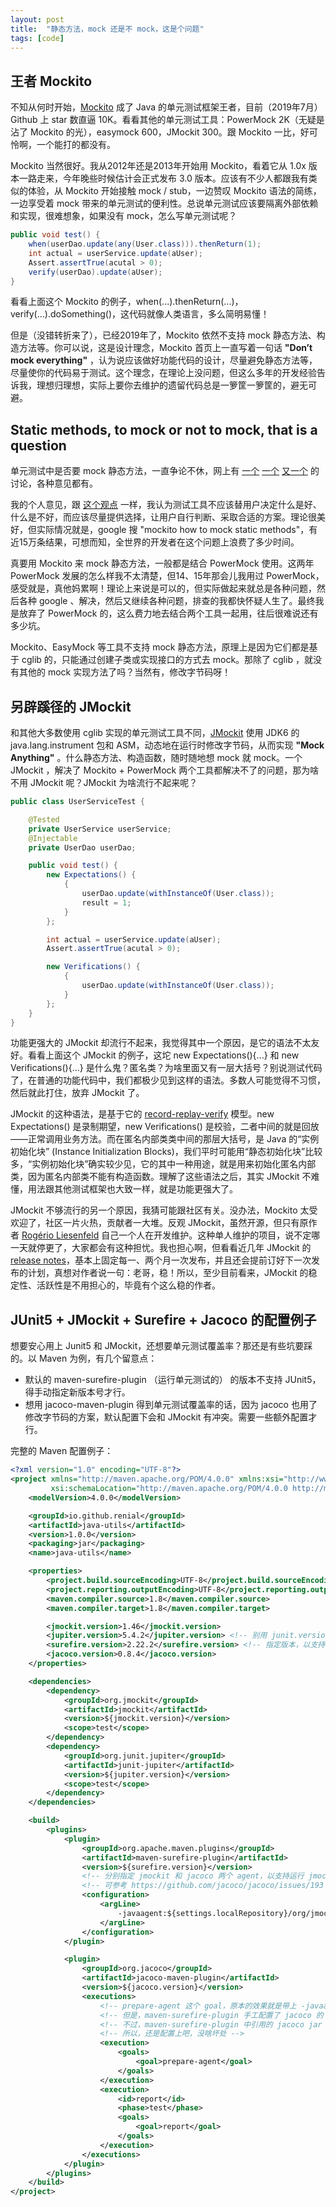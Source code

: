 ```yaml
---
layout: post
title:  "静态方法，mock 还是不 mock，这是个问题"
tags: [code]
---
```


## 王者 Mockito

不知从何时开始，[Mockito](https://site.mockito.org/) 成了 Java 的单元测试框架王者，目前（2019年7月）Github 上 star 数直逼 10K。看看其他的单元测试工具：PowerMock 2K（无疑是沾了 Mockito 的光），easymock 600，JMockit 300。跟 Mockito 一比，好可怜啊，一个能打的都没有。

Mockito 当然很好。我从2012年还是2013年开始用 Mockito，看着它从 1.0x 版本一路走来，今年晚些时候估计会正式发布 3.0 版本。应该有不少人都跟我有类似的体验，从 Mockito 开始接触 mock / stub，一边赞叹 Mockito 语法的简练，一边享受着 mock 带来的单元测试的便利性。总说单元测试应该要隔离外部依赖和实现，很难想象，如果没有 mock，怎么写单元测试呢？

```java
public void test() {
    when(userDao.update(any(User.class))).thenReturn(1);
    int actual = userService.update(aUser);
    Assert.assertTrue(acutal > 0);
    verify(userDao).update(aUser);
}
```

看看上面这个 Mockito 的例子，when(...).thenReturn(...)，verify(...).doSomething()，这代码就像人类语言，多么简明易懂！

但是（没错转折来了），已经2019年了，Mockito 依然不支持 mock 静态方法、构造方法等。你可以说，这是设计理念，Mockito 首页上一直写着一句话 **"Don’t mock everything"** ，认为说应该做好功能代码的设计，尽量避免静态方法等，尽量使你的代码易于测试。这个理念，在理论上没问题，但这么多年的开发经验告诉我，理想归理想，实际上要你去维护的遗留代码总是一箩筐一箩筐的，避无可避。

## Static methods, to mock or not to mock, that is a question

单元测试中是否要 mock 静态方法，一直争论不休，网上有 [一个](https://stackoverflow.com/questions/4482315/why-doesnt-mockito-mock-static-methods) [一个](https://testing.googleblog.com/2008/12/static-methods-are-death-to-testability.html) [又一个](https://github.com/mockito/mockito/issues/1013) 的讨论，各种意见都有。

我的个人意见，跟 [这个观点](https://stackoverflow.com/questions/4482315/why-doesnt-mockito-mock-static-methods#comment18043894_4482364) 一样，我认为测试工具不应该替用户决定什么是好、什么是不好，而应该尽量提供选择，让用户自行判断、采取合适的方案。理论很美好，但实际情况就是，google 搜 "mockito how to mock static methods"，有近15万条结果，可想而知，全世界的开发者在这个问题上浪费了多少时间。

真要用 Mockito 来 mock 静态方法，一般都是结合 PowerMock 使用。这两年 PowerMock 发展的怎么样我不太清楚，但14、15年那会儿我用过 PowerMock，感受就是，真他妈累啊！理论上来说是可以的，但实际做起来就总是各种问题，然后各种 google 、解决，然后又继续各种问题，排查的我都快怀疑人生了。最终我是放弃了 PowerMock 的，这么费力地去结合两个工具一起用，往后很难说还有多少坑。

Mockito、EasyMock 等工具不支持 mock 静态方法，原理上是因为它们都是基于 cglib 的，只能通过创建子类或实现接口的方式去 mock。那除了 cglib ，就没有其他的 mock 实现方法了吗？当然有，修改字节码呀！

## 另辟蹊径的 JMockit

和其他大多数使用 cglib 实现的单元测试工具不同，[JMockit](https://jmockit.github.io) 使用 JDK6 的 java.lang.instrument 包和 ASM，动态地在运行时修改字节码，从而实现 **"Mock Anything"** 。什么静态方法、构造函数，随时随地想 mock 就 mock。一个 JMockit ，解决了 Mockito + PowerMock 两个工具都解决不了的问题，那为啥不用 JMockit 呢？JMockit 为啥流行不起来呢？

```java
public class UserServiceTest {

    @Tested
    private UserService userService;
    @Injectable
    private UserDao userDao;

    public void test() {
        new Expectations() {
            {
                userDao.update(withInstanceOf(User.class));
                result = 1;
            }
        };

        int actual = userService.update(aUser);
        Assert.assertTrue(acutal > 0);

        new Verifications() {
            {
                userDao.update(withInstanceOf(User.class));
            }
        };
    }
}
```

功能更强大的 JMockit 却流行不起来，我觉得其中一个原因，是它的语法不太友好。看看上面这个 JMockit 的例子，这坨 new Expectations(){...} 和 new Verifications(){...} 是什么鬼？匿名类？为啥里面又有一层大括号？别说测试代码了，在普通的功能代码中，我们都极少见到这样的语法。多数人可能觉得不习惯，然后就此打住，放弃 JMockit 了。

JMockit 的这种语法，是基于它的 [record-replay-verify](https://jmockit.github.io/tutorial/Mocking.html#model) 模型。new Expectations() 是录制期望，new Verifications() 是校验，二者中间的就是回放——正常调用业务方法。而在匿名内部类类中间的那层大括号，是 Java 的“实例初始化块” (Instance Initialization Blocks)，我们平时可能用“静态初始化块”比较多，“实例初始化块”确实较少见，它的其中一种用途，就是用来初始化匿名内部类，因为匿名内部类不能有构造函数。理解了这些语法之后，其实 JMockit 不难懂，用法跟其他测试框架也大致一样，就是功能更强大了。

JMockit 不够流行的另一个原因，我猜可能跟社区有关。没办法，Mockito 太受欢迎了，社区一片火热，贡献者一大堆。反观 JMockit，虽然开源，但只有原作者 [Rogério Liesenfeld](https://github.com/rliesenfeld) 自己一个人在开发维护。这种单人维护的项目，说不定哪一天就停更了，大家都会有这种担忧。我也担心啊，但看看近几年 JMockit 的 [release notes](https://jmockit.github.io/changes.html)，基本上固定每一、两个月一次发布，并且还会提前订好下一次发布的计划，真想对作者说一句：老哥，稳！所以，至少目前看来，JMockit 的稳定性、活跃性是不用担心的，毕竟有个这么稳的作者。

## JUnit5 + JMockit + Surefire + Jacoco 的配置例子

想要安心用上 Junit5 和 JMockit，还想要单元测试覆盖率？那还是有些坑要踩的。以 Maven 为例，有几个留意点：

* 默认的 maven-surefire-plugin （运行单元测试的） 的版本不支持 JUnit5，得手动指定新版本号才行。
* 想用 jacoco-maven-plugin 得到单元测试覆盖率的话，因为 jacoco 也用了修改字节码的方案，默认配置下会和 JMockit 有冲突。需要一些额外配置才行。

完整的 Maven 配置例子：

```xml
<?xml version="1.0" encoding="UTF-8"?>
<project xmlns="http://maven.apache.org/POM/4.0.0" xmlns:xsi="http://www.w3.org/2001/XMLSchema-instance"
         xsi:schemaLocation="http://maven.apache.org/POM/4.0.0 http://maven.apache.org/xsd/maven-4.0.0.xsd">
    <modelVersion>4.0.0</modelVersion>

    <groupId>io.github.renial</groupId>
    <artifactId>java-utils</artifactId>
    <version>1.0.0</version>
    <packaging>jar</packaging>
    <name>java-utils</name>

    <properties>
        <project.build.sourceEncoding>UTF-8</project.build.sourceEncoding>
        <project.reporting.outputEncoding>UTF-8</project.reporting.outputEncoding>
        <maven.compiler.source>1.8</maven.compiler.source>
        <maven.compiler.target>1.8</maven.compiler.target>

        <jmockit.version>1.46</jmockit.version>
        <jupiter.version>5.4.2</jupiter.version> <!-- 别用 junit.version！否则可能会影响其他使用 junit4 库 -->
        <surefire.version>2.22.2</surefire.version> <!-- 指定版本，以支持 JUnit5 -->
        <jacoco.version>0.8.4</jacoco.version>
    </properties>

    <dependencies>
        <dependency>
            <groupId>org.jmockit</groupId>
            <artifactId>jmockit</artifactId>
            <version>${jmockit.version}</version>
            <scope>test</scope>
        </dependency>
        <dependency>
            <groupId>org.junit.jupiter</groupId>
            <artifactId>junit-jupiter</artifactId>
            <version>${jupiter.version}</version>
            <scope>test</scope>
        </dependency>
    </dependencies>

    <build>
        <plugins>
            <plugin>
                <groupId>org.apache.maven.plugins</groupId>
                <artifactId>maven-surefire-plugin</artifactId>
                <version>${surefire.version}</version>
                <!-- 分别指定 jmockit 和 jacoco 两个 agent，以支持运行 jmockit 测试，支持 jacoco 的覆盖率 -->
                <!-- 可参考 https://github.com/jacoco/jacoco/issues/193 -->
                <configuration>
                    <argLine>
                        -javaagent:${settings.localRepository}/org/jmockit/jmockit/${jmockit.version}/jmockit-${jmockit.version}.jar -javaagent:"${settings.localRepository}"/org/jacoco/org.jacoco.agent/${jacoco.version}/org.jacoco.agent-${jacoco.version}-runtime.jar=destfile=${project.build.directory}/jacoco.exec
                    </argLine>
                </configuration>
            </plugin>

            <plugin>
                <groupId>org.jacoco</groupId>
                <artifactId>jacoco-maven-plugin</artifactId>
                <version>${jacoco.version}</version>
                <executions>
                    <!-- prepare-agent 这个 goal，原本的效果就是带上 -javaagent:*** 参数，以指定 jacoco agent -->
                    <!-- 但是，maven-surefire-plugin 手工配置了 jacoco 的 agent 之后，这里的 prepare-agent 实际上不会生效 -->
                    <!-- 不过，maven-surefire-plugin 中引用的 jacoco jar 包，需要运行一次该 prepare-agent 的 goal 之后才有 -->
                    <!-- 所以，还是配置上吧，没啥坏处 -->
                    <execution>
                        <goals>
                            <goal>prepare-agent</goal>
                        </goals>
                    </execution>
                    <execution>
                        <id>report</id>
                        <phase>test</phase>
                        <goals>
                            <goal>report</goal>
                        </goals>
                    </execution>
                </executions>
            </plugin>
        </plugins>
    </build>
</project>
```